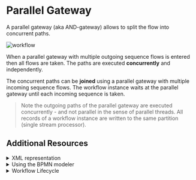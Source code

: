 # Parallel Gateway

A parallel gateway (aka AND-gateway) allows to split the flow into concurrent paths.

![workflow](/bpmn-workflows/parallel-gateways/parallel-gateways.png)

When a parallel gateway with multiple outgoing sequence flows is entered then all flows are taken. The paths are executed **concurrently** and independently. 

The concurrent paths can be **joined** using a parallel gateway with multiple incoming sequence flows. The workflow instance waits at the parallel gateway until each incoming sequence is taken.

> Note the outgoing paths of the parallel gateway are executed concurrently - and not parallel in the sense of parallel threads. All records of a workflow instance are written to the same partition (single stream processor).  

## Additional Resources

<details>
  <summary>XML representation</summary>
  <p>A parallel gateway with two outgoing sequence flows:

```xml
<bpmn:parallelGateway id="split" />

<bpmn:sequenceFlow id="to-ship-parcel" sourceRef="split" 
  targetRef="shipParcel" />

<bpmn:sequenceFlow id="to-process-payment" sourceRef="split" 
  targetRef="processPayment" />
```

  </p>
</details>

<details>
  <summary>Using the BPMN modeler</summary>
  <p>Adding a parallel gateway with two outgoing sequence flows:

![parallel-gateway](/bpmn-workflows/parallel-gateways/parallel-gateway.gif) 
  </p>
</details>

<details>
  <summary>Workflow Lifecycle</summary>
  <p>Workflow instance records of a parallel gateway: 

<table>
    <tr>
        <th>Intent</th>
        <th>Element Id</th>
        <th>Element Type</th>
    </tr>    
    <tr>
        <td>ELEMENT_ACTIVATING</td>
        <td>split</td>
        <td>PARALLEL_GATEWAY</td>
    <tr>
    <tr>
        <td>ELEMENT_ACTIVATED</td>
        <td>split</td>
        <td>PARALLEL_GATEWAY</td>
    <tr>
    <tr>
        <td>ELEMENT_COMPLETING</td>
        <td>split</td>
        <td>PARALLEL_GATEWAY</td>
    <tr>
    <tr>
        <td>ELEMENT_COMPLETED</td>
        <td>split</td>
        <td>PARALLEL_GATEWAY</td>
    <tr>
    <tr>
        <td>SEQUENCE_FLOW_TAKEN</td>
        <td>to-ship-parcel</td>
        <td>SEQUENCE_FLOW</td>
    <tr>
    <tr>
        <td>SEQUENCE_FLOW_TAKEN</td>
        <td>to-process-payment</td>
        <td>SEQUENCE_FLOW</td>
    <tr>
    <tr>
        <td>...</td>
        <td>...</td>
        <td>...</td>
    <tr>
    <tr>
        <td>SEQUENCE_FLOW_TAKEN</td>
        <td>to-join-1</td>
        <td>SEQUENCE_FLOW</td>
    <tr>
    <tr>
        <td>...</td>
        <td>...</td>
        <td>...</td>
    <tr>
    <tr>
        <td>SEQUENCE_FLOW_TAKEN</td>
        <td>to-join-2</td>
        <td>SEQUENCE_FLOW</td>
    <tr>
    <tr>
        <td>ELEMENT_ACTIVATING</td>
        <td>join</td>
        <td>PARALLEL_GATEWAY</td>
    <tr>
    <tr>
        <td>ELEMENT_ACTIVATED</td>
        <td>join</td>
        <td>PARALLEL_GATEWAY</td>
    <tr>
    <tr>
        <td>ELEMENT_COMPLETING</td>
        <td>join</td>
        <td>PARALLEL_GATEWAY</td>
    <tr>
    <tr>
        <td>ELEMENT_COMPLETED</td>
        <td>join</td>
        <td>PARALLEL_GATEWAY</td>
    <tr>    
</table>

  </p>
</details>

